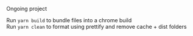 Ongoing project

Run `yarn build` to bundle files into a chrome build  
Run `yarn clean` to format using prettify and remove cache + dist folders
